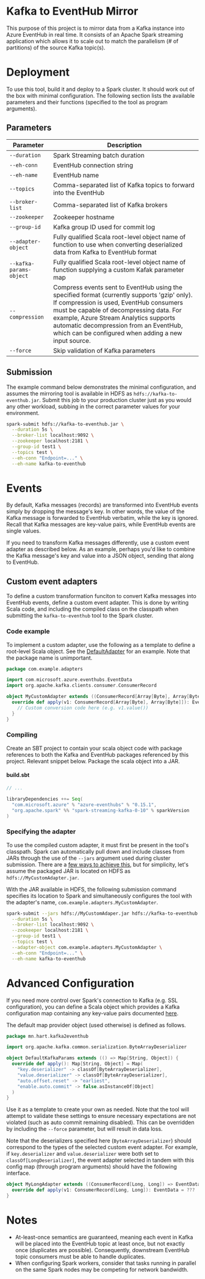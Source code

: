 # Kafka to EventHub Mirror
This purpose of this project is to mirror data from a Kafka instance into Azure EventHub in real time. It consists of an Apache Spark streaming application which allows it to scale out to match the parallelism (# of partitions) of the source Kafka topic(s).

# Deployment
To use this tool, build it and deploy to a Spark cluster. It should work out of the box with minimal configuration. The following section lists the available parameters and their functions (specified to the tool as program arguments).

## Parameters
| Parameter | Description |
| --- | --- |
`--duration` | Spark Streaming batch duration
`--eh-conn` | EventHub connection string
`--eh-name` | EventHub name
`--topics` |  Comma-separated list of Kafka topics to forward into the EventHub
`--broker-list` | Comma-separated list of Kafka brokers
`--zookeeper` | Zookeeper hostname
`--group-id` | Kafka group ID used for commit log
`--adapter-object` | Fully qualified Scala root-level object name of function to use when converting deserialized data from Kafka to EventHub format
`--kafka-params-object` | Fully qualified Scala root-level object name of function supplying a custom Kafak parameter map
`--compression` | Compress events sent to EventHub using the specified format (currently supports 'gzip' only). If compression is used, EventHub consumers must be capable of decompressing data. For example, Azure Stream Analytics supports automatic decompression from an EventHub, which can be configured when adding a new input source.
`--force` | Skip validation of Kafka parameters

## Submission
The example command below demonstrates the minimal configuration, and assumes the mirroring tool is available in HDFS as `hdfs://kafka-to-eventhub.jar`. Submit this job to your production cluster just as you would any other workload, subbing in the correct parameter values for your environment.

```sh
spark-submit hdfs://kafka-to-eventhub.jar \
  --duration 5s \
  --broker-list localhost:9092 \
  --zookeeper localhost:2181 \
  --group-id test1 \
  --topics test \
  --eh-conn "Endpoint=..." \
  --eh-name kafka-to-eventhub
```

# Events
By default, Kafka messages (records) are transformed into EventHub events simply by dropping the message's key. In other words, the value of the Kafka message is forwarded to EventHub verbatim, while the key is ignored. Recall that Kafka messages are key-value pairs, while EventHub events are single values.

If you need to transform Kafka messages differently, use a custom event adapter as described below. As an example, perhaps you'd like to combine the Kafka message's key and value into a JSON object, sending that along to EventHub.

## Custom event adapters
To define a custom transformation funciton to convert Kafka messages into EventHub events, define a custom event adapter. This is done by writing Scala code, and including the compiled class on the classpath when submitting the `kafka-to-eventhub` tool to the Spark cluster.

### Code example
To implement a custom adapter, use the following as a template to define a root-level Scala object. See the [DefaultAdapter](src/main/scala/mn/hart/kafka2eventhub/DefaultAdapter.scala) for an example. Note that the package name is unimportant.

```scala
package com.example.adapters

import com.microsoft.azure.eventhubs.EventData
import org.apache.kafka.clients.consumer.ConsumerRecord

object MyCustomAdapter extends ((ConsumerRecord[Array[Byte], Array[Byte]]) => EventData) with Serializable {
  override def apply(v1: ConsumerRecord[Array[Byte], Array[Byte]]): EventData = {
    // Custom conversion code here (e.g. v1.value())
  }
}
```

### Compiling
Create an SBT project to contain your scala object code with package references to both the Kafka and EventHub packages referenced by this project. Relevant snippet below. Package the scala object into a JAR.

#### build.sbt
```scala
// ...

libraryDependencies ++= Seq(
  "com.microsoft.azure" % "azure-eventhubs" % "0.15.1",
  "org.apache.spark" %% "spark-streaming-kafka-0-10" % sparkVersion
)
```

### Specifying the adapter
To use the compiled custom adapter, it must first be present in the tool's classpath. Spark can automatically pull down and include classes from JARs through the use of the `--jars` argument used during cluster submission. There are a [few ways to achieve this](https://spark.apache.org/docs/latest/submitting-applications.html#advanced-dependency-management), but for simplicity, let's assume the packaged JAR is located on HDFS as `hdfs://MyCustomAdapter.jar`.

With the JAR available in HDFS, the following submission command specifies its location to Spark and simultaneously configures the tool with the adapter's name, `com.example.adapters.MyCustomAdapter`.

```sh
spark-submit --jars hdfs://MyCustomAdaper.jar hdfs://kafka-to-eventhub.jar \
  --duration 5s \
  --broker-list localhost:9092 \
  --zookeeper localhost:2181 \
  --group-id test1 \
  --topics test \
  --adapter-object com.example.adapters.MyCustomAdapter \
  --eh-conn "Endpoint=..." \
  --eh-name kafka-to-eventhub
```

# Advanced Configuration
If you need more control over Spark's connection to Kafka (e.g. SSL configuration), you can define a Scala object which provides a Kafka configuration map containing any key-value pairs documented [here](http://kafka.apache.org/documentation.html#newconsumerconfigs).

The default map provider object (used otherwise) is defined as follows.

```scala
package mn.hart.kafka2eventhub

import org.apache.kafka.common.serialization.ByteArrayDeserializer

object DefaultKafkaParams extends (() => Map[String, Object]) {
  override def apply(): Map[String, Object] = Map(
    "key.deserializer" -> classOf[ByteArrayDeserializer],
    "value.deserializer" -> classOf[ByteArrayDeserializer],
    "auto.offset.reset" -> "earliest",
    "enable.auto.commit" -> false.asInstanceOf[Object]
  )
}
```

Use it as a template to create your own as needed. Note that the tool will attempt to validate these settings to ensure necessary expectations are not violated (such as auto commit remaining disabled). This can be overridden by including the `--force` parameter, but will result in data loss.

Note that the deserializers specified here (`ByteArrayDeserializer`) should correspond to the types of the selected custom event adapter. For example, if `key.deserializer` and `value.deserializer` were both set to `classOf[LongDeserializer]`, the event adapter selected in tandem with this config map (through program arguments) should have the following interface.

```scala
object MyLongAdapter extends ((ConsumerRecord[Long, Long]) => EventData) with Serializable {
  override def apply(v1: ConsumerRecord[Long, Long]): EventData = ???
}
```

# Notes
- At-least-once semantics are guaranteed, meaning each event in Kafka will be placed into the EventHub topic at least once, but not exactly once (duplicates are possible). Consequently, downstream EventHub topic consumers must be able to handle duplicates.
- When configuring Spark workers, consider that tasks running in parallel on the same Spark nodes may be competing for network bandwidth.
